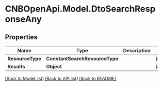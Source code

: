 # CNBOpenApi.Model.DtoSearchResponseAny

## Properties

Name | Type | Description | Notes
------------ | ------------- | ------------- | -------------
**ResourceType** | **ConstantSearchResourceType** |  | [optional] 
**Results** | **Object** |  | [optional] 

[[Back to Model list]](../../README.md#documentation-for-models) [[Back to API list]](../../README.md#documentation-for-api-endpoints) [[Back to README]](../../README.md)

